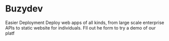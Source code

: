 # Buzydev
Easier Deployment 
Deploy web apps of all kinds, from large scale enterprise APIs to static website for individuals. Fll out he form to try a demo of our platf
